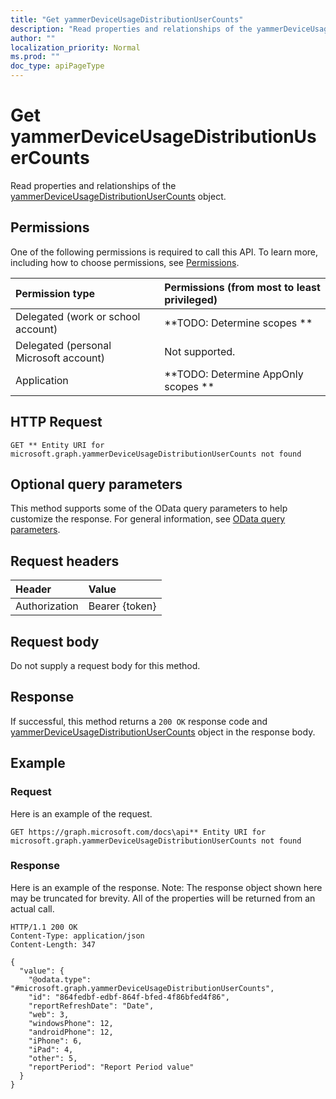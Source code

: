 ```yaml
---
title: "Get yammerDeviceUsageDistributionUserCounts"
description: "Read properties and relationships of the yammerDeviceUsageDistributionUserCounts object."
author: ""
localization_priority: Normal
ms.prod: ""
doc_type: apiPageType
---
```


# Get yammerDeviceUsageDistributionUserCounts

Read properties and relationships of the [yammerDeviceUsageDistributionUserCounts](../resources/yammerdeviceusagedistributionusercounts.md) object.

## Permissions
One of the following permissions is required to call this API. To learn more, including how to choose permissions, see [Permissions](/concepts/permissions-reference.md).

|Permission type|Permissions (from most to least privileged)|
|:---|:---|
|Delegated (work or school account)|**TODO: Determine scopes **|
|Delegated (personal Microsoft account)|Not supported.|
|Application|**TODO: Determine AppOnly scopes **|

## HTTP Request
<!-- {
  "blockType": "ignored"
}
-->
``` http
GET ** Entity URI for microsoft.graph.yammerDeviceUsageDistributionUserCounts not found
```

## Optional query parameters
This method supports some of the OData query parameters to help customize the response. For general information, see [OData query parameters](/graph/query-parameters).

## Request headers
|Header|Value|
|:---|:---|
|Authorization|Bearer {token}|

## Request body
Do not supply a request body for this method.

## Response
If successful, this method returns a `200 OK` response code and [yammerDeviceUsageDistributionUserCounts](../resources/yammerdeviceusagedistributionusercounts.md) object in the response body.

## Example

### Request
Here is an example of the request.
<!-- {
  "blockType": "request",
  "name": "get_yammerdeviceusagedistributionusercounts"
}
-->
``` http
GET https://graph.microsoft.com/docs\api** Entity URI for microsoft.graph.yammerDeviceUsageDistributionUserCounts not found
```

### Response
Here is an example of the response. Note: The response object shown here may be truncated for brevity. All of the properties will be returned from an actual call.
<!-- {
  "blockType": "response",
  "truncated": true,
  "@odata.type": "microsoft.graph.yammerDeviceUsageDistributionUserCounts"
}
-->
``` http
HTTP/1.1 200 OK
Content-Type: application/json
Content-Length: 347

{
  "value": {
    "@odata.type": "#microsoft.graph.yammerDeviceUsageDistributionUserCounts",
    "id": "864fedbf-edbf-864f-bfed-4f86bfed4f86",
    "reportRefreshDate": "Date",
    "web": 3,
    "windowsPhone": 12,
    "androidPhone": 12,
    "iPhone": 6,
    "iPad": 4,
    "other": 5,
    "reportPeriod": "Report Period value"
  }
}
```

